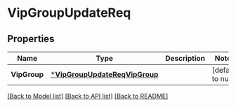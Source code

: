 # VipGroupUpdateReq

## Properties
Name | Type | Description | Notes
------------ | ------------- | ------------- | -------------
**VipGroup** | [***VipGroupUpdateReqVipGroup**](VIPGroupUpdateReq_VIPGroup.md) |  | [default to null]

[[Back to Model list]](../README.md#documentation-for-models) [[Back to API list]](../README.md#documentation-for-api-endpoints) [[Back to README]](../README.md)


